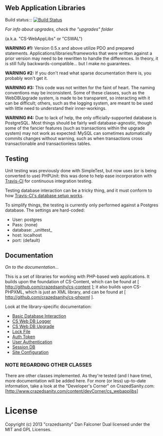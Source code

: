 ## Web Application Libraries

Build status::: [![Build Status](https://travis-ci.org/crazedsanity/cs-webapplibs.png)](https://travis-ci.org/crazedsanity/cs-webapplibs)

*For info about upgrades, check the "upgrades" folder*

(a.k.a. "CS-WebAppLibs" or "CSWAL")

__WARNING #1:__ Version 0.5.x and above utilize PDO and prepared statements. 
Applications/libraries/frameworks that were written against a prior version may 
need to be rewritten to handle the differences.  In theory, it is still fully 
backwards-compatible... but I make no guarantees.

__WARNING #2:__ If you don't read what sparse documentation there is, you 
probably won't get it.

__WARNING #3:__ This code was not written for the faint of heart. The naming 
conventions may be inconsistent. Some of these classes, such as the WebDBUpgrade 
system, is made to be transparent, so interacting with it can be difficult; 
others, such as the logging system, are meant to be used with little need to 
understand their inner-workings. 

__WARNING #4:__ Due to lack of help, the only officially-supported database is 
PostgreSQL.  Most things should be fairly well database-agnostic, though some of 
the fancier features (such as transactions within the upgrade system) may not 
work as expected: MySQL can sometimes automatically commits changes without 
warning, such as when transactions cross transactionable and transactionless 
tables.

## Testing

Unit testing was previously done with SimpleTest, but now uses (or is being 
converted to use) PHPUnit: this was done to help ease incorporation with 
[Travis-CI](http://travis-ci-org) for continuous integration testing. 

Testing database interaction can be a tricky thing, and it must conform to 
how [Travis-CI's database setup works](http://about.travis-ci.org/docs/user/database-setup/).

To simplify things, the testing is currently only performed against a Postgres
database.  The settings are hard-coded:
 * User: postgres
 * Pass: (none)
 * database: \_unittest\_
 * host: localhost
 * port: (default)

## Documentation

*On to the documentation...*

This is a set of libraries for working with PHP-based web applications.  It 
builds upon the foundation of CS-Content, which can be found at 
[ http://github.com/crazedsanity/cs-content ]; it also builds upon CS-PHPXML, 
which is just an XML library, and can be found at 
[ http://github.com/crazedsanity/cs-phpxml ].

Look at the library-specific documentation:
 * [Basic Database Interaction](docs/README_phpDB.md)
 * [CS Web DB Logger](docs/README_webdblogger.md)
 * [CS Web DB Upgrade](docs/README_webdbupgrade.md)
 * [Lock File](docs/README_lockfile.md)
 * [Auth Token](docs/README_authToken.md)
 * [User Authentication](docs/README_authUser.md)
 * [Session DB](docs/README_sessionDB.md)
 * [Site Configuration](docs/README_siteConfig.md)

### NOTE REGARDING OTHER CLASSES

There are other classes implemented.  As they're tested (and I have time), more 
documentation will be added here.  For more (or less) up-to-date information, 
take a look at the "Developer's Corner" on CrazedSanity.com: 
[http://www.crazedsanity.com/content/devCorner/cs_webapplibs]

# License
Copyright (c) 2013 "crazedsanity" Dan Falconer
Dual licensed under the MIT and GPL Licenses.
